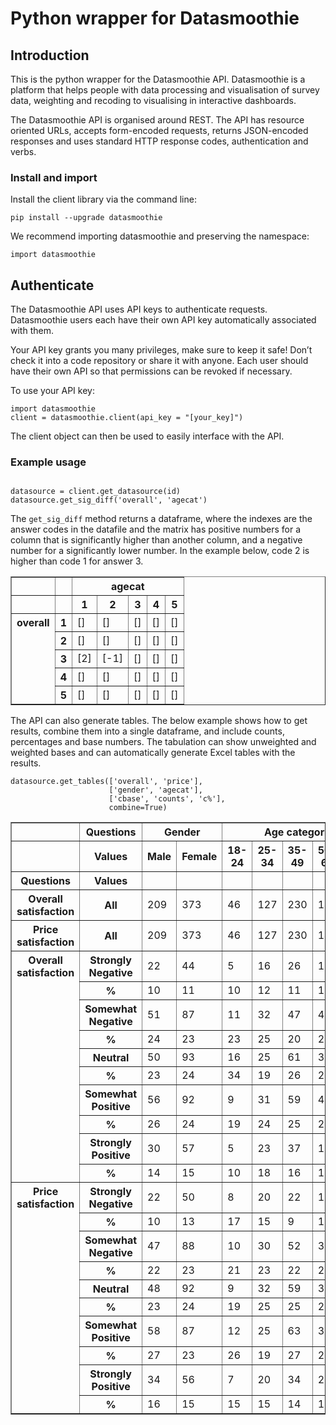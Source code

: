 # Python wrapper for Datasmoothie

## Introduction
This is the python wrapper for the Datasmoothie API. Datasmoothie is a platform that helps people with data processing and visualisation of survey data, weighting and recoding to visualising in interactive dashboards.

The Datasmoothie API is organised around REST. The API has resource oriented URLs, accepts form-encoded requests, returns JSON-encoded responses and uses standard HTTP response codes, authentication and verbs.

### Install and import
Install the client library via the command line:

```pip install --upgrade datasmoothie```

We recommend importing datasmoothie and preserving the namespace:

```import datasmoothie```

## Authenticate
The Datasmoothie API uses API keys to authenticate requests. Datasmoothie users each have their own API key automatically associated with them.

Your API key grants you many privileges, make sure to keep it safe! Don’t check it into a code repository or share it with anyone. Each user should have their own API so that permissions can be revoked if necessary.

To use your API key:

```
import datasmoothie
client = datasmoothie.client(api_key = "[your_key]")
```
The client object can then be used to easily interface with the API.

### Example usage

```

datasource = client.get_datasource(id)
datasource.get_sig_diff('overall', 'agecat')

```
The `get_sig_diff` method returns a dataframe, where the indexes are the answer codes in the datafile and the matrix has positive numbers for a column that is significantly higher than another column, and a negative number for a significantly lower number. In the example below, code 2 is higher than code 1 for answer 3.

<table border="1" class="dataframe">  <thead>    <tr>      <th></th>      <th></th>      <th colspan="5" halign="left">agecat</th>    </tr>    <tr>      <th></th>      <th></th>      <th>1</th>      <th>2</th>      <th>3</th>      <th>4</th>      <th>5</th>    </tr>  </thead>  <tbody>    <tr>      <th rowspan="5" valign="top">overall</th>      <th>1</th>      <td>[]</td>      <td>[]</td>      <td>[]</td>      <td>[]</td>      <td>[]</td>    </tr>    <tr>      <th>2</th>      <td>[]</td>      <td>[]</td>      <td>[]</td>      <td>[]</td>      <td>[]</td>    </tr>    <tr>      <th>3</th>      <td>[2]</td>      <td>[-1]</td>      <td>[]</td>      <td>[]</td>      <td>[]</td>    </tr>    <tr>      <th>4</th>      <td>[]</td>      <td>[]</td>      <td>[]</td>      <td>[]</td>      <td>[]</td>    </tr>    <tr>      <th>5</th>      <td>[]</td>      <td>[]</td>      <td>[]</td>      <td>[]</td>      <td>[]</td>    </tr>  </tbody></table>

The API can also generate tables. The below example shows how to get results, combine them into a single dataframe, and include counts, percentages and base numbers. The tabulation can show unweighted and weighted bases and can automatically generate Excel tables with the results. 

```
datasource.get_tables(['overall', 'price'], 
                      ['gender', 'agecat'], 
                      ['cbase', 'counts', 'c%'], 
                      combine=True)
```
<table border="1" class="dataframe">  <thead>    <tr>      <th></th>      <th>Questions</th>      <th colspan="2" halign="left">Gender</th>      <th colspan="5" halign="left">Age category</th>    </tr>    <tr>      <th></th>      <th>Values</th>      <th>Male</th>      <th>Female</th>      <th>18-24</th>      <th>25-34</th>      <th>35-49</th>      <th>50-64</th>      <th>64+</th>    </tr>    <tr>      <th>Questions</th>      <th>Values</th>      <th></th>      <th></th>      <th></th>      <th></th>      <th></th>      <th></th>      <th></th>    </tr>  </thead>  <tbody>    <tr>      <th>Overall satisfaction</th>      <th>All</th>      <td>209</td>      <td>373</td>      <td>46</td>      <td>127</td>      <td>230</td>      <td>147</td>      <td>32</td>    </tr>    <tr>      <th>Price satisfaction</th>      <th>All</th>      <td>209</td>      <td>373</td>      <td>46</td>      <td>127</td>      <td>230</td>      <td>147</td>      <td>32</td>    </tr>    <tr>      <th rowspan="10" valign="top">Overall satisfaction</th>      <th>Strongly Negative</th>      <td>22</td>      <td>44</td>      <td>5</td>      <td>16</td>      <td>26</td>      <td>17</td>      <td>2</td>    </tr>    <tr>      <th>%</th>      <td>10</td>      <td>11</td>      <td>10</td>      <td>12</td>      <td>11</td>      <td>11</td>      <td>6</td>    </tr>    <tr>      <th>Somewhat Negative</th>      <td>51</td>      <td>87</td>      <td>11</td>      <td>32</td>      <td>47</td>      <td>41</td>      <td>7</td>    </tr>    <tr>      <th>%</th>      <td>24</td>      <td>23</td>      <td>23</td>      <td>25</td>      <td>20</td>      <td>27</td>      <td>21</td>    </tr>    <tr>      <th>Neutral</th>      <td>50</td>      <td>93</td>      <td>16</td>      <td>25</td>      <td>61</td>      <td>33</td>      <td>8</td>    </tr>    <tr>      <th>%</th>      <td>23</td>      <td>24</td>      <td>34</td>      <td>19</td>      <td>26</td>      <td>22</td>      <td>25</td>    </tr>    <tr>      <th>Somewhat Positive</th>      <td>56</td>      <td>92</td>      <td>9</td>      <td>31</td>      <td>59</td>      <td>40</td>      <td>9</td>    </tr>    <tr>      <th>%</th>      <td>26</td>      <td>24</td>      <td>19</td>      <td>24</td>      <td>25</td>      <td>27</td>      <td>28</td>    </tr>    <tr>      <th>Strongly Positive</th>      <td>30</td>      <td>57</td>      <td>5</td>      <td>23</td>      <td>37</td>      <td>16</td>      <td>6</td>    </tr>    <tr>      <th>%</th>      <td>14</td>      <td>15</td>      <td>10</td>      <td>18</td>      <td>16</td>      <td>10</td>      <td>18</td>    </tr>    <tr>      <th rowspan="10" valign="top">Price satisfaction</th>      <th>Strongly Negative</th>      <td>22</td>      <td>50</td>      <td>8</td>      <td>20</td>      <td>22</td>      <td>17</td>      <td>5</td>    </tr>    <tr>      <th>%</th>      <td>10</td>      <td>13</td>      <td>17</td>      <td>15</td>      <td>9</td>      <td>11</td>      <td>15</td>    </tr>    <tr>      <th>Somewhat Negative</th>      <td>47</td>      <td>88</td>      <td>10</td>      <td>30</td>      <td>52</td>      <td>38</td>      <td>5</td>    </tr>    <tr>      <th>%</th>      <td>22</td>      <td>23</td>      <td>21</td>      <td>23</td>      <td>22</td>      <td>25</td>      <td>15</td>    </tr>    <tr>      <th>Neutral</th>      <td>48</td>      <td>92</td>      <td>9</td>      <td>32</td>      <td>59</td>      <td>36</td>      <td>4</td>    </tr>    <tr>      <th>%</th>      <td>23</td>      <td>24</td>      <td>19</td>      <td>25</td>      <td>25</td>      <td>24</td>      <td>12</td>    </tr>    <tr>      <th>Somewhat Positive</th>      <td>58</td>      <td>87</td>      <td>12</td>      <td>25</td>      <td>63</td>      <td>33</td>      <td>12</td>    </tr>    <tr>      <th>%</th>      <td>27</td>      <td>23</td>      <td>26</td>      <td>19</td>      <td>27</td>      <td>22</td>      <td>37</td>    </tr>    <tr>      <th>Strongly Positive</th>      <td>34</td>      <td>56</td>      <td>7</td>      <td>20</td>      <td>34</td>      <td>23</td>      <td>6</td>    </tr>    <tr>      <th>%</th>      <td>16</td>      <td>15</td>      <td>15</td>      <td>15</td>      <td>14</td>      <td>15</td>      <td>18</td>    </tr>  </tbody></table>
